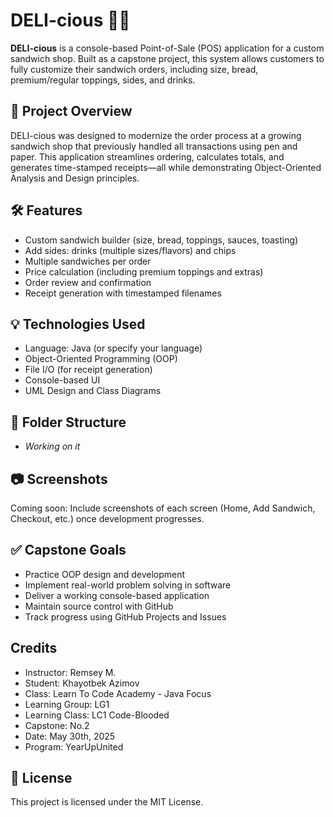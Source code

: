# DELI-cious 🍞🥪

**DELI-cious** is a console-based Point-of-Sale (POS) application for a custom sandwich shop. Built as a capstone project, this system allows customers to fully customize their sandwich orders, including size, bread, premium/regular toppings, sides, and drinks.

## 📌 Project Overview

DELI-cious was designed to modernize the order process at a growing sandwich shop that previously handled all transactions using pen and paper. This application streamlines ordering, calculates totals, and generates time-stamped receipts—all while demonstrating Object-Oriented Analysis and Design principles.

## 🛠 Features

- Custom sandwich builder (size, bread, toppings, sauces, toasting)
- Add sides: drinks (multiple sizes/flavors) and chips
- Multiple sandwiches per order
- Price calculation (including premium toppings and extras)
- Order review and confirmation
- Receipt generation with timestamped filenames

## 💡 Technologies Used

- Language: Java (or specify your language)
- Object-Oriented Programming (OOP)
- File I/O (for receipt generation)
- Console-based UI
- UML Design and Class Diagrams

## 📁 Folder Structure

- _Working on it_

## 📷 Screenshots
Coming soon: Include screenshots of each screen (Home, Add Sandwich, Checkout, etc.) once development progresses.

## ✅ Capstone Goals
- Practice OOP design and development
- Implement real-world problem solving in software
- Deliver a working console-based application
- Maintain source control with GitHub
- Track progress using GitHub Projects and Issues

## Credits
- Instructor: Remsey M.
- Student: Khayotbek Azimov
- Class: Learn To Code Academy - Java Focus
- Learning Group: LG1
- Learning Class: LC1 Code-Blooded
- Capstone: No.2
- Date: May 30th, 2025
- Program: YearUpUnited

## 📄 License
This project is licensed under the MIT License.